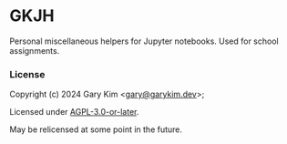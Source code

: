 # GKJH

Personal miscellaneous helpers for Jupyter notebooks. Used for school
assignments.

### License

Copyright (c) 2024 Gary Kim <<gary@garykim.dev>>;

Licensed under [AGPL-3.0-or-later](./LICENSE).

May be relicensed at some point in the future.

